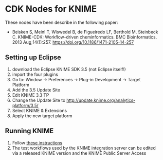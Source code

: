 # CDK Nodes for KNIME

These nodes have been describe in the following paper:

* Beisken S, Meinl T, Wiswedel B, de Figueiredo LF, Berthold M, Steinbeck C. KNIME-CDK: Workflow-driven cheminformatics. BMC Bioinformatics. 2013 Aug;14(1):257. https://doi.org/10.1186/1471-2105-14-257

## Setting up Eclipse

1. download the Eclipse KNIME SDK 3.5 (not Eclipse itself!)
2. import the four plugins
3. Go to: Window -> Preferences -> Plug-in Development -> Target Platform
4. Add the 3.5 Update Site
5. Edit KNIME 3.3 TP
6. Change the Update Site to http://update.knime.org/analytics-platform/3.5/
7. Select KNIME & Extensions
8. Apply the new target platform

## Running KNIME

1. Follow [these instructions](https://www.knime.com/test-your-node)
2. The test workflows used by the KNIME integration server can be edited via a released KNIME version and the KNIME Public Server Access
